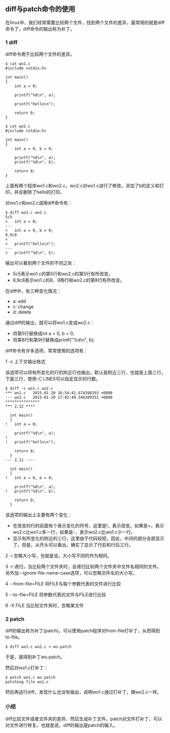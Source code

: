 ## diff与patch命令的使用

在linux中，我们经常需要比较两个文件，找到两个文件的差异，最常用的就是diff命令了，diff命令的输出称为补丁。

### 1 diff

diff命令用于比较两个文件的差异。

```
$ cat wo1.c
#include <stdio.h>

int main()
{
	int a = 0;

	printf("%d\n", a);

	printf("hello\n");

	return 0;
}
```

```
$ cat wo2.c
#include <stdio.h>

int main()
{
	int a = 0, b = 0;

	printf("%d\n", a);
	printf("%d\n", b);

	return 0;
}
```

上面有两个程序wo1.c和wo2.c，wo2.c对wo1.c进行了修改，添加了b的定义和打印，并且删除了hello的打印。

对wo1.c和wo2.c调用diff命令有：

```
$ diff wo1.c wo2.c
5c5
< 	int a = 0;
---
> 	int a = 0, b = 0;
8,9c8
< 
< 	printf("hello\n");
---
> 	printf("%d\n", b);
```

输出可以看到两个文件的不同之处：

* 5c5表示wo1.c的第5行和wo2.c的第5行有所改变。
* 8,9c8表示wo1.c的8、9两行和wo2.c的第8行有所改变。

在diff中，有三种变化情况：

* a: add
* c: change
* d: delete

通过diff的输出，就可以将wo1.c变成wo2.c：

* 将第5行替换成int a = 0, b = 0;
* 将第8行和第9行替换成printf("%d\n", b);

diff命令有许多选项，常常使用的选项有：

1 -c 上下文输出格式

该选项可以将有所变化的行的附近行也输出，默认是附近三行，也就是上面三行，下面三行，使用-C LINES可以指定显示的行数。

```
$ diff -c wo1.c wo2.c
*** wo1.c	2015-01-20 16:54:41.674398193 +0800
--- wo2.c	2015-01-20 17:02:49.346389351 +0800
***************
*** 2,12 ****
  
  int main()
  {
! 	int a = 0;
  
  	printf("%d\n", a);
! 
! 	printf("hello\n");
  
  	return 0;
  }
--- 2,11 ----
  
  int main()
  {
! 	int a = 0, b = 0;
  
  	printf("%d\n", a);
! 	printf("%d\n", b);
  
  	return 0;
  }
```

该选项的输出上主要有两个变化：

* 在改变的行的前面有个表示变化的符号，这里是!，表示改变。如果是+，表示wo2.c比wo1.c多一行，如果是-，表示wo2.c比wo1.c少一行。
* 显示有所变化的附近的三行，这里由于代码较短，因此，中间的部分全部显示了。但是，从开头可以看出，确实了显示了行前和行后三行。

2 -i 忽略大小写，也就是说，大小写不同的作为相同。

3 -r 递归，当比较两个文件夹时，会递归比较两个文件夹中文件名相同的文件。另外加--ignore-file-name-case选项，可以忽略文件名的大小写。

4 --from-file=FILE 将FILE与每个参数代表的文件进行比较

5 --to-file=FILE 将参数代表的文件与FILE进行比较

6 -X FILE 当比较文件夹时，忽略某文件

### 2 patch

diff的输出称为补丁(patch)，可以使用patch程序对from-file打补丁，从而得到to-file。

```
$ diff wo1.c wo2.c > wo.patch
```

于是，就得到补丁wo.patch。

然后对wo1.c打补丁：

```
$ patch wo1.c wo.patch
patching file wo1.c
```

然后再运行diff，发现什么也没有输出，说明wo1.c通过打补丁，跟wo2.c一样。

### 小结

diff比较文件或者文件夹的差异，然后生成补丁文件。patch对文件打补丁，可以对文件进行修复。也就是说，diff的输出是patch的输入。
